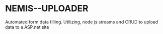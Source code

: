 # NEMIS--UPLOADER
Automated form data filling. Utilizing, node js streams and CRUD to upload data to a ASP.net site

